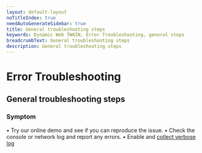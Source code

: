 ```yaml
---
layout: default-layout
noTitleIndex: true
needAutoGenerateSidebar: true
title: General troubleshooting steps
keywords: Dynamic Web TWAIN, Error Troubleshooting, general steps
breadcrumbText: General troubleshooting steps
description: General troubleshooting steps
---
```


# Error Troubleshooting

## General troubleshooting steps

### Symptom

• Try our online demo and see if you can reproduce the issue.
• Check the console or network log and report any errors.
• Enable and <a href="https://www.dynamsoft.com/web-twain/docs/indepth/faqs/troubleshooting/How-to-enable-and-collect-verbose-log.html?ver=latest" target="_blank">collect verbose log</a>
